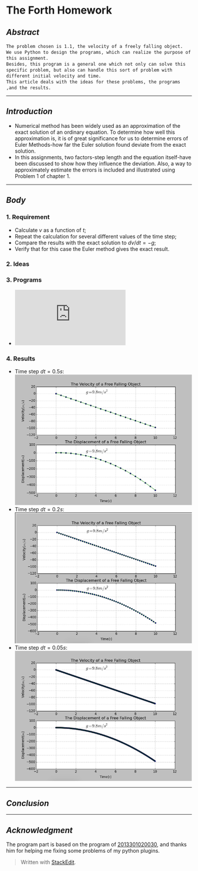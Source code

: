 
# **The Forth Homework**



## *Abstract*
    The problem chosen is 1.1, the velocity of a freely falling object. 
    We use Python to design the programs, which can realize the purpose of this assignment. 
    Besides, this program is a general one which not only can solve this specific problem, but also can handle this sort of problem with different initial velocity and time.
    This article deals with the ideas for these problems, the programs ,and the results.

---

## *Introduction*
 - Numerical method has been widely used as an approximation of the exact solution of an ordinary equation. To determine how well this approximation is, it is of great significance for us to determine errors of Euler Methods-how far the Euler solution found deviate from the exact solution. 
 - In this assignments, two factors-step length and the equation itself-have been discussed to show how they influence the deviation. Also, a way to approximately estimate the errors is included and illustrated using Problem 1 of chapter 1.

---

## *Body*
### 1. Requirement
 - Calculate $v$ as a function of $t$;
 - Repeat the calculation for several different values of the time step;
 - Compare the results with the exact solution to $dv/dt=-g$;
 - Verify that for this case the Euler method gives the exact result.


### 2. Ideas
 


### 3. Programs
 - ![Ex04.py](https://raw.githubusercontent.com/2013301020135/computationalphysics_N2013301020135/master/Chapter-1/Exercise-4/Ex04.py)


### 4. Results
 - Time step $dt=0.5s$:
 ![Ex4-1.png](https://raw.githubusercontent.com/2013301020135/computationalphysics_N2013301020135/master/Chapter-1/Exercise-4/Ex4-1.png)
 - Time step $dt=0.2s$:
 ![Ex4-2.png](https://raw.githubusercontent.com/2013301020135/computationalphysics_N2013301020135/master/Chapter-1/Exercise-4/Ex4-2.png)
 - Time step $dt=0.05s$:
 ![Ex4-3.png](https://raw.githubusercontent.com/2013301020135/computationalphysics_N2013301020135/master/Chapter-1/Exercise-4/Ex4-3.png)


---

## *Conclusion*


---

## *Acknowledgment*
   The program part is based on the program of [2013301020030](https://github.com/ZeganS/computationalphysics_N2013301020030/blob/master/Chapter1/ex1.py), and thanks him for helping me fixing some problems of my python plugins.


> Written with [StackEdit](https://stackedit.io/).
